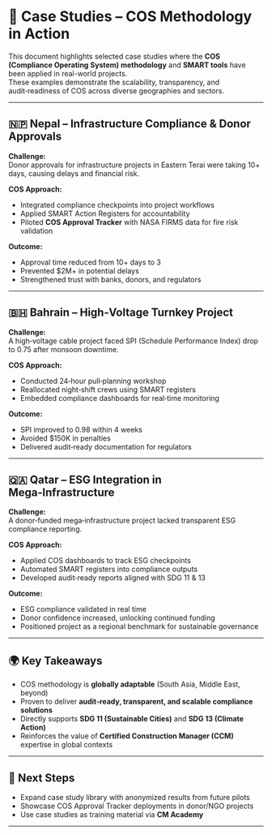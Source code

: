 # 📂 Case Studies – COS Methodology in Action

This document highlights selected case studies where the **COS (Compliance Operating System) methodology** and **SMART tools** have been applied in real-world projects.  
These examples demonstrate the scalability, transparency, and audit‑readiness of COS across diverse geographies and sectors.

---

## 🇳🇵 Nepal – Infrastructure Compliance & Donor Approvals
**Challenge:**  
Donor approvals for infrastructure projects in Eastern Terai were taking 10+ days, causing delays and financial risk.  

**COS Approach:**  
- Integrated compliance checkpoints into project workflows  
- Applied SMART Action Registers for accountability  
- Piloted **COS Approval Tracker** with NASA FIRMS data for fire risk validation  

**Outcome:**  
- Approval time reduced from 10+ days to 3  
- Prevented $2M+ in potential delays  
- Strengthened trust with banks, donors, and regulators  

---

## 🇧🇭 Bahrain – High‑Voltage Turnkey Project
**Challenge:**  
A high‑voltage cable project faced SPI (Schedule Performance Index) drop to 0.75 after monsoon downtime.  

**COS Approach:**  
- Conducted 24‑hour pull‑planning workshop  
- Reallocated night‑shift crews using SMART registers  
- Embedded compliance dashboards for real‑time monitoring  

**Outcome:**  
- SPI improved to 0.98 within 4 weeks  
- Avoided $150K in penalties  
- Delivered audit‑ready documentation for regulators  

---

## 🇶🇦 Qatar – ESG Integration in Mega‑Infrastructure
**Challenge:**  
A donor‑funded mega‑infrastructure project lacked transparent ESG compliance reporting.  

**COS Approach:**  
- Applied COS dashboards to track ESG checkpoints  
- Automated SMART registers into compliance outputs  
- Developed audit‑ready reports aligned with SDG 11 & 13  

**Outcome:**  
- ESG compliance validated in real time  
- Donor confidence increased, unlocking continued funding  
- Positioned project as a regional benchmark for sustainable governance  

---

## 🌍 Key Takeaways
- COS methodology is **globally adaptable** (South Asia, Middle East, beyond)  
- Proven to deliver **audit‑ready, transparent, and scalable compliance solutions**  
- Directly supports **SDG 11 (Sustainable Cities)** and **SDG 13 (Climate Action)**  
- Reinforces the value of **Certified Construction Manager (CCM)** expertise in global contexts  

---

## 📌 Next Steps
- Expand case study library with anonymized results from future pilots  
- Showcase COS Approval Tracker deployments in donor/NGO projects  
- Use case studies as training material via **CM Academy**  

---
